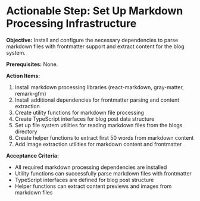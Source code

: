 # Actionable Step: Set Up Markdown Processing Infrastructure

**Objective:** Install and configure the necessary dependencies to parse markdown files with frontmatter support and extract content for the blog system.

**Prerequisites:** None.

**Action Items:**
1. Install markdown processing libraries (react-markdown, gray-matter, remark-gfm)
2. Install additional dependencies for frontmatter parsing and content extraction
3. Create utility functions for markdown file processing
4. Create TypeScript interfaces for blog post data structure
5. Set up file system utilities for reading markdown files from the blogs directory
6. Create helper functions to extract first 50 words from markdown content
7. Add image extraction utilities for markdown content and frontmatter

**Acceptance Criteria:** 
- All required markdown processing dependencies are installed
- Utility functions can successfully parse markdown files with frontmatter
- TypeScript interfaces are defined for blog post structure
- Helper functions can extract content previews and images from markdown files
